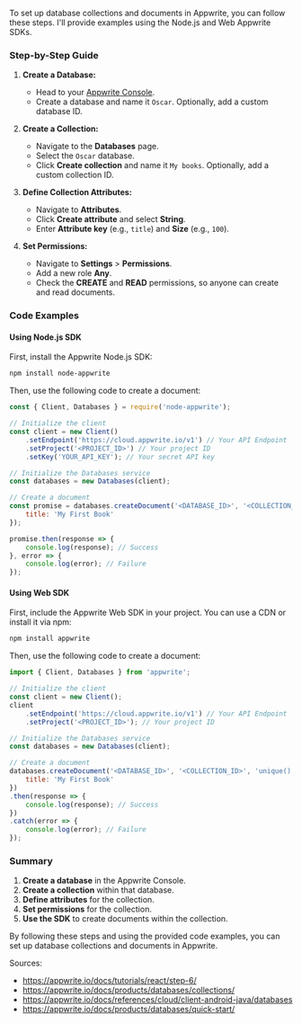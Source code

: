 To set up database collections and documents in Appwrite, you can follow these steps. I'll provide examples using the Node.js and Web Appwrite SDKs.

### Step-by-Step Guide

1. **Create a Database:**
   - Head to your [Appwrite Console](https://cloud.appwrite.io/console/).
   - Create a database and name it `Oscar`. Optionally, add a custom database ID.

2. **Create a Collection:**
   - Navigate to the **Databases** page.
   - Select the `Oscar` database.
   - Click **Create collection** and name it `My books`. Optionally, add a custom collection ID.

3. **Define Collection Attributes:**
   - Navigate to **Attributes**.
   - Click **Create attribute** and select **String**.
   - Enter **Attribute key** (e.g., `title`) and **Size** (e.g., `100`).

4. **Set Permissions:**
   - Navigate to **Settings** > **Permissions**.
   - Add a new role **Any**.
   - Check the **CREATE** and **READ** permissions, so anyone can create and read documents.

### Code Examples

#### Using Node.js SDK

First, install the Appwrite Node.js SDK:

```bash
npm install node-appwrite
```

Then, use the following code to create a document:

```javascript
const { Client, Databases } = require('node-appwrite');

// Initialize the client
const client = new Client()
    .setEndpoint('https://cloud.appwrite.io/v1') // Your API Endpoint
    .setProject('<PROJECT_ID>') // Your project ID
    .setKey('YOUR_API_KEY'); // Your secret API key

// Initialize the Databases service
const databases = new Databases(client);

// Create a document
const promise = databases.createDocument('<DATABASE_ID>', '<COLLECTION_ID>', 'unique()', {
    title: 'My First Book'
});

promise.then(response => {
    console.log(response); // Success
}, error => {
    console.log(error); // Failure
});
```

#### Using Web SDK

First, include the Appwrite Web SDK in your project. You can use a CDN or install it via npm:

```bash
npm install appwrite
```

Then, use the following code to create a document:

```javascript
import { Client, Databases } from 'appwrite';

// Initialize the client
const client = new Client();
client
    .setEndpoint('https://cloud.appwrite.io/v1') // Your API Endpoint
    .setProject('<PROJECT_ID>'); // Your project ID

// Initialize the Databases service
const databases = new Databases(client);

// Create a document
databases.createDocument('<DATABASE_ID>', '<COLLECTION_ID>', 'unique()', {
    title: 'My First Book'
})
.then(response => {
    console.log(response); // Success
})
.catch(error => {
    console.log(error); // Failure
});
```

### Summary

1. **Create a database** in the Appwrite Console.
2. **Create a collection** within that database.
3. **Define attributes** for the collection.
4. **Set permissions** for the collection.
5. **Use the SDK** to create documents within the collection.

By following these steps and using the provided code examples, you can set up database collections and documents in Appwrite.

Sources:
- https://appwrite.io/docs/tutorials/react/step-6/
- https://appwrite.io/docs/products/databases/collections/
- https://appwrite.io/docs/references/cloud/client-android-java/databases
- https://appwrite.io/docs/products/databases/quick-start/
